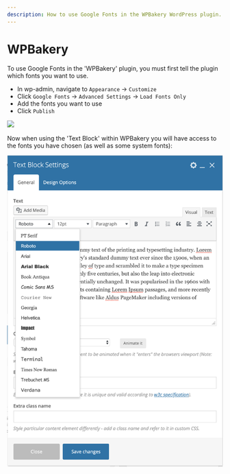 ```yaml
---
description: How to use Google Fonts in the WPBakery WordPress plugin.
---
```


# WPBakery

To use Google Fonts in the 'WPBakery' plugin, you must first tell the plugin which fonts you want to use.

* In wp-admin, navigate to `Appearance` → `Customize`
* Click `Google Fonts` → `Advanced Settings` → `Load Fonts Only`
* Add the fonts you want to use
* Click `Publish`

![](https://blobscdn.gitbook.com/v0/b/gitbook-28427.appspot.com/o/assets%2F-LkTSjUWN2UHe7kspGpw%2F-LkVGhNqRyl51Q8q6Y4e%2F-LkVHZyEWATRRO7rb3V5%2Fimage.png?alt=media\&token=954ff77d-f22a-4224-bf8c-018c3f19c4cf)

Now when using the 'Text Block' within WPBakery you will have access to the fonts you have chosen (as well as some system fonts):

![](<../.gitbook/assets/image (17).png>)
